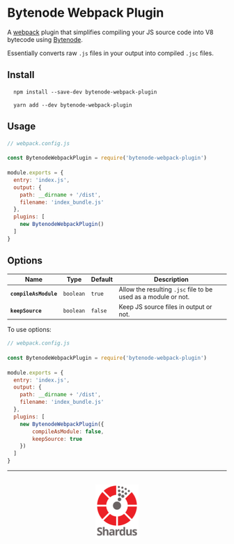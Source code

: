 # Bytenode Webpack Plugin

A [webpack](https://webpack.js.org/) plugin that simplifies compiling your JS
source code into V8 bytecode using [Bytenode](https://github.com/OsamaAbbas/bytenode).

Essentially converts raw `.js` files in your output into compiled `.jsc` files.

## Install

```
  npm install --save-dev bytenode-webpack-plugin
```

```
  yarn add --dev bytenode-webpack-plugin
```

## Usage

```javascript
// webpack.config.js

const BytenodeWebpackPlugin = require('bytenode-webpack-plugin')

module.exports = {
  entry: 'index.js',
  output: {
    path: __dirname + '/dist',
    filename: 'index_bundle.js'
  },
  plugins: [
    new BytenodeWebpackPlugin()
  ]
}
```

## Options

| Name                  | Type      | Default | Description                                                    |
|-----------------------|-----------|---------|----------------------------------------------------------------|
| **`compileAsModule`** | `boolean` | `true`  | Allow the resulting `.jsc` file to be used as a module or not. |
| **`keepSource`**      | `boolean` | `false` | Keep JS source files in output or not.                         |

To use options:

```javascript
// webpack.config.js

const BytenodeWebpackPlugin = require('bytenode-webpack-plugin')

module.exports = {
  entry: 'index.js',
  output: {
    path: __dirname + '/dist',
    filename: 'index_bundle.js'
  },
  plugins: [
    new BytenodeWebpackPlugin({
        compileAsModule: false,
        keepSource: true
    })
  ]
}
```

---

<br>
<div align="center">
  <a href="https://shardus.com/" target="_blank">
    <img src="https://raw.githubusercontent.com/Shardus/shardus.github.io/master/assets/img/shardus_logo_256.png" width="100">
  </a>
</div>